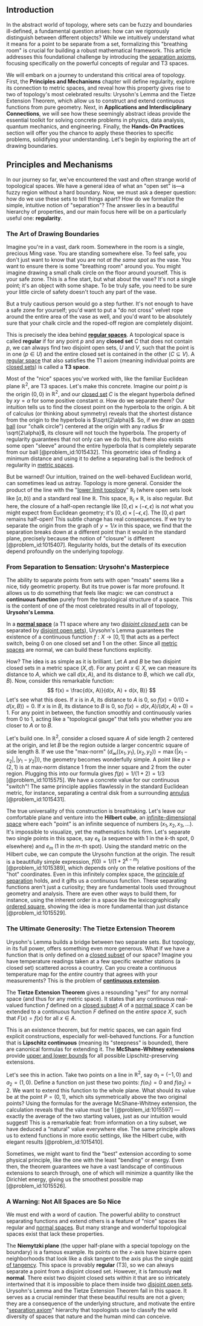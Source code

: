 ## Introduction
In the abstract world of topology, where sets can be fuzzy and boundaries ill-defined, a fundamental question arises: how can we rigorously distinguish between different objects? While we intuitively understand what it means for a point to be separate from a set, formalizing this "breathing room" is crucial for building a robust mathematical framework. This article addresses this foundational challenge by introducing the [separation axioms](@article_id:153988), focusing specifically on the powerful concepts of regular and T3 spaces.

We will embark on a journey to understand this critical area of topology. First, the **Principles and Mechanisms** chapter will define regularity, explore its connection to metric spaces, and reveal how this property gives rise to two of topology's most celebrated results: Urysohn's Lemma and the Tietze Extension Theorem, which allow us to construct and extend continuous functions from pure geometry. Next, in **Applications and Interdisciplinary Connections**, we will see how these seemingly abstract ideas provide the essential toolkit for solving concrete problems in physics, data analysis, quantum mechanics, and engineering. Finally, the **Hands-On Practices** section will offer you the chance to apply these theories to specific problems, solidifying your understanding. Let's begin by exploring the art of drawing boundaries.

## Principles and Mechanisms

In our journey so far, we've encountered the vast and often strange world of topological spaces. We have a general idea of what an "open set" is—a fuzzy region without a hard boundary. Now, we must ask a deeper question: how do we use these sets to tell things apart? How do we formalize the simple, intuitive notion of "separation"? The answer lies in a beautiful hierarchy of properties, and our main focus here will be on a particularly useful one: **regularity**.

### The Art of Drawing Boundaries

Imagine you're in a vast, dark room. Somewhere in the room is a single, precious Ming vase. You are standing somewhere else. To feel safe, you don't just want to know that you are not *at the same spot* as the vase. You want to ensure there is some "breathing room" around you. You might imagine drawing a small chalk circle on the floor around yourself. This is your safe zone. This is a fine start, but what about the vase? It's not a single point; it's an object with some shape. To be truly safe, you need to be sure your little circle of safety doesn't touch any part of the vase.

But a truly cautious person would go a step further. It's not enough to have a safe zone for yourself; you'd want to put a "do not cross" velvet rope around the entire area of the vase as well, and you'd want to be absolutely sure that your chalk circle and the roped-off region are completely disjoint.

This is precisely the idea behind **[regular spaces](@article_id:154235)**. A topological space is called **regular** if for any point $p$ and any **closed set** $C$ that does not contain $p$, we can always find two disjoint open sets, $U$ and $V$, such that the point is in one ($p \in U$) and the entire closed set is contained in the other ($C \subseteq V$). A [regular space](@article_id:154842) that also satisfies the T1 axiom (meaning individual points are [closed sets](@article_id:136674)) is called a **T3 space**.

Most of the "nice" spaces you've worked with, like the familiar Euclidean plane $\mathbb{R}^2$, are T3 spaces. Let's make this concrete. Imagine our point $p$ is the origin $(0,0)$ in $\mathbb{R}^2$, and our [closed set](@article_id:135952) $C$ is the elegant hyperbola defined by $xy = \alpha$ for some positive constant $\alpha$. How do we separate them? Our intuition tells us to find the closest point on the hyperbola to the origin. A bit of calculus (or thinking about symmetry) reveals that the shortest distance from the origin to the hyperbola is $\sqrt{2\alpha}$. So, if we draw an [open ball](@article_id:140987) (our "chalk circle") centered at the origin with any radius $r  \sqrt{2\alpha}$, its closure will not touch the hyperbola. The property of regularity guarantees that not only can we do this, but there also exists some open "sleeve" around the entire hyperbola that is completely separate from our ball [@problem_id:1015432]. This geometric idea of finding a minimum distance and using it to define a separating ball is the bedrock of regularity in [metric spaces](@article_id:138366).

But be warned! Our intuition, trained on the well-behaved Euclidean world, can sometimes lead us astray. Topology is more general. Consider the product of the line with the "[lower limit topology](@article_id:151745)" $\mathbb{R}_l$ (where open sets look like $[a,b)$) and a standard real line $\mathbb{R}$. This space, $\mathbb{R}_l \times \mathbb{R}$, is also regular. But here, the closure of a half-open rectangle like $[0, \epsilon) \times (-\epsilon, \epsilon)$ is *not* what you might expect from Euclidean geometry; it's $[0, \epsilon) \times [-\epsilon, \epsilon]$. The $[0, \epsilon)$ part remains half-open! This subtle change has real consequences. If we try to separate the origin from the graph of $y=1/x$ in this space, we find that the separation breaks down at a different point than it would in the standard plane, precisely because the notion of "closure" is different [@problem_id:1015407]. Regularity holds, but the details of its execution depend profoundly on the underlying topology.

### From Separation to Sensation: Urysohn's Masterpiece

The ability to separate points from sets with open "moats" seems like a nice, tidy geometric property. But its true power is far more profound. It allows us to do something that feels like magic: we can construct a **continuous function** purely from the topological structure of a space. This is the content of one of the most celebrated results in all of topology, **Urysohn's Lemma**.

In a **[normal space](@article_id:153993)** (a T1 space where any two *[disjoint closed sets](@article_id:151684)* can be separated by [disjoint open sets](@article_id:150210)), Urysohn's Lemma guarantees the existence of a continuous function $f: X \to [0, 1]$ that acts as a perfect switch, being 0 on one closed set and 1 on the other. Since all [metric spaces](@article_id:138366) are normal, we can build these functions explicitly.

How? The idea is as simple as it is brilliant. Let $A$ and $B$ be two disjoint closed sets in a metric space $(X, d)$. For any point $x \in X$, we can measure its distance to $A$, which we call $d(x, A)$, and its distance to $B$, which we call $d(x, B)$. Now, consider this remarkable function:
$$
f(x) = \frac{d(x, A)}{d(x, A) + d(x, B)}
$$
Let's see what this does. If $x$ is in $A$, its distance to $A$ is $0$, so $f(x) = 0/(0 + d(x,B)) = 0$. If $x$ is in $B$, its distance to $B$ is $0$, so $f(x) = d(x,A)/(d(x,A) + 0) = 1$. For any point in between, the function smoothly and continuously varies from 0 to 1, acting like a "topological gauge" that tells you whether you are closer to $A$ or to $B$.

Let's build one. In $\mathbb{R}^2$, consider a closed square $A$ of side length 2 centered at the origin, and let $B$ be the region outside a larger concentric square of side length 8. If we use the "max-norm" ($d_\infty((x_1, y_1), (x_2, y_2)) = \max(|x_1-x_2|, |y_1-y_2|)$), the geometry becomes wonderfully simple. A point like $p = (2, 1)$ is at max-norm distance 1 from the inner square and 2 from the outer region. Plugging this into our formula gives $f(p) = 1 / (1+2) = 1/3$ [@problem_id:1015575]. We have a concrete value for our continuous "switch"! The same principle applies flawlessly in the standard Euclidean metric, for instance, separating a central disk from a surrounding [annulus](@article_id:163184) [@problem_id:1015431].

The true universality of this construction is breathtaking. Let's leave our comfortable plane and venture into the **Hilbert cube**, an [infinite-dimensional space](@article_id:138297) where each "point" is an infinite sequence of numbers $(x_1, x_2, x_3, \dots)$. It's impossible to visualize, yet the mathematics holds firm. Let's separate two single points in this space, say $e_k$ (a sequence with 1 in the $k$-th spot, 0 elsewhere) and $e_m$ (1 in the $m$-th spot). Using the standard metric on the Hilbert cube, we can compute the Urysohn function at the origin. The result is a beautifully simple expression, $f(0) = 1/(1+2^{k-m})$ [@problem_id:1015389], which depends only on the relative positions of the "hot" coordinates. Even in this infinitely complex space, the [principle of separation](@article_id:262739) holds, and it gifts us a continuous function. These separating functions aren't just a curiosity; they are fundamental tools used throughout geometry and analysis. There are even other ways to build them, for instance, using the inherent order in a space like the lexicographically [ordered square](@article_id:151158), showing the idea is more fundamental than just distance [@problem_id:1015529].

### The Ultimate Generosity: The Tietze Extension Theorem

Urysohn's Lemma builds a bridge between two separate sets. But topology, in its full power, offers something even more generous. What if we have a function that is only defined on a [closed subset](@article_id:154639) of our space? Imagine you have temperature readings taken at a few specific weather stations (a closed set) scattered across a country. Can you create a continuous temperature map for the *entire* country that agrees with your measurements? This is the problem of **[continuous extension](@article_id:160527)**.

The **Tietze Extension Theorem** gives a resounding "yes!" for any normal space (and thus for any metric space). It states that any continuous real-valued function $f$ defined on a [closed subset](@article_id:154639) $A$ of a [normal space](@article_id:153993) $X$ can be extended to a continuous function $F$ defined on the *entire space* $X$, such that $F(x) = f(x)$ for all $x \in A$.

This is an existence theorem, but for metric spaces, we can again find explicit constructions, especially for well-behaved functions. For a function that is **Lipschitz continuous** (meaning its "steepness" is bounded), there are canonical formulas for extending it. The **McShane-Whitney extensions** provide [upper and lower bounds](@article_id:272828) for all possible Lipschitz-preserving extensions.

Let's see this in action. Take two points on a line in $\mathbb{R}^2$, say $a_1 = (-1,0)$ and $a_2 = (1,0)$. Define a function on just these two points: $f(a_1) = 0$ and $f(a_2) = 2$. We want to extend this function to the whole plane. What should its value be at the point $P=(0,1)$, which sits symmetrically above the two original points? Using the formulas for the average McShane-Whitney extension, the calculation reveals that the value must be $1$ [@problem_id:1015597] — exactly the average of the two starting values, just as our intuition would suggest! This is a remarkable feat: from information on a tiny subset, we have deduced a "natural" value everywhere else. The same principle allows us to extend functions in more exotic settings, like the Hilbert cube, with elegant results [@problem_id:1015410].

Sometimes, we might want to find the "best" extension according to some physical principle, like the one with the least "bending" or energy. Even then, the theorem guarantees we have a vast landscape of continuous extensions to search through, one of which will minimize a quantity like the Dirichlet energy, giving us the smoothest possible map [@problem_id:1015526].

### A Warning: Not All Spaces are So Nice

We must end with a word of caution. The powerful ability to construct separating functions and extend others is a feature of "nice" spaces like regular and [normal spaces](@article_id:153579). But many strange and wonderful topological spaces exist that lack these properties.

The **Niemytzki plane** (the upper half-plane with a special topology on the boundary) is a famous example. Its points on the $x$-axis have bizarre open neighborhoods that look like a disk tangent to the axis plus the single [point of tangency](@article_id:172391). This space is provably **regular** (T3), so we can always separate a point from a disjoint closed set. However, it is famously **not normal**. There exist two disjoint closed sets within it that are so intricately intertwined that it is impossible to place them inside two [disjoint open sets](@article_id:150210). Urysohn's Lemma and the Tietze Extension Theorem fail in this space. It serves as a crucial reminder that these beautiful results are not a given; they are a consequence of the underlying structure, and motivate the entire "[separation axiom](@article_id:154563)" hierarchy that topologists use to classify the wild diversity of spaces that nature and the human mind can conceive.